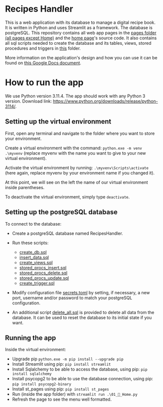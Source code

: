 # Recipes Handler
This is a web application with its database to manage a digital recipe book.
It is written in Python and uses Streamlit as a framework. The database is postgreSQL.
This repository contains all web app pages in the [pages folder (all pages except Home)](pages) 
and the [home page](01_🍳_Home.py)'s source code.
It also contains all sql scripts needed to create the database and its tables, views, 
stored procedures and triggers in [this](scripts) folder.

More information on the application's design and how you can use it can be found on
[this Google Docs document](https://docs.google.com/document/d/1yq4bLZKWMSNKgP1fR1R-3Uk_EtYAevua4bEP0NmI4KM/edit?usp=sharing).

# How to run the app

We use Python version 3.11.4. The app should work with any Python 3 version. Download link: https://www.python.org/downloads/release/python-3114/.

## Setting up the virtual environment

First, open any terminal and navigate to the folder where you want to store your environment.

Create a virtual environment with the command:
```python.exe -m venv .\myvenv```
(replace myvenv with the name you want to give to your new virtual environment).

Activate the virtual environment by running:
```.\myvenv\Scripts\activate```
(here again, replace myvenv by your environment name if you changed it).

At this point, we will see on the left the name of our virtual environment inside parentheses.

To deactivate the virtual environment, simply type ```deactivate```.

## Setting up the postgreSQL database

To connect to the database:
- Create a postgreSQL database named RecipesHandler.
- Run these scripts:
    - [create_db.sql](scripts/create_db.sql)
    - [insert_data.sql](scripts/insert_data.sql)
    - [create_views.sql](scripts/create_views.sql)
    - [stored_procs_insert.sql](scripts/stored_procs_insert.sql)
    - [stored_procs_delete.sql](scripts/stored_procs_delete.sql)
    - [stored_procs_update.sql](scripts/stored_procs_update.sql)
    - [create_trigger.sql](scripts/create_trigger.sql)
- Modify configuration file [secrets.toml](.streamlit/secrets.toml) by setting, if necessary, a new port, username and/or password to match your postgreSQL configuration.

- An additional script [delete_all.sql](scripts/delete_all.sql) is provided to delete all data from the database. 
It can be used to reset the database to its initial state if you want.

## Running the app

Inside the virtual environment:
- Upgrade pip ```python.exe -m pip install --upgrade pip```
- Install Streamlit using pip: ```pip install streamlit```
- Install Sqlalchemy to be able to access the database, using pip: ```pip install sqlalchemy```
- Install psycopg2 to be able to use the database connection, using pip: ```pip install psycopg2-binary```
- Install st_pages using pip: ```pip install st_pages```
- Run (inside the app folder) with ```streamlit run .\01_🍳_Home.py```
- Refresh the page to see the menu well formatted.
